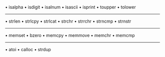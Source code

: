  • isalpha
 • isdigit
 • isalnum
 • isascii
 • isprint
 • toupper
 • tolower
 _________________
 • strlen
 • strlcpy
 • strlcat
 • strchr
 • strrchr
 • strncmp
 • strnstr
 __________________

 • memset
 • bzero
 • memcpy
 • memmove
 • memchr
 • memcmp
_____________________
 • atoi
 • calloc
 • strdup